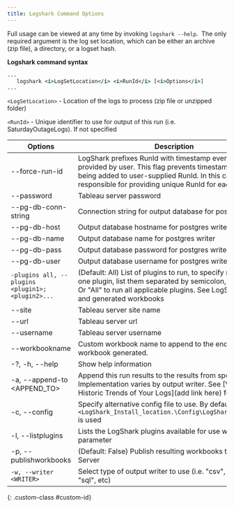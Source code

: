 ```yaml
---
title: Logshark Command Options
---
```


Full usage can be viewed at any time by invoking `logshark --help`.  The only required argument is the log set location, which can be either an archive (zip file), a directory, or a logset hash. 

**Logshark command syntax**

```xml
...
   logshark <i>LogSetLocation</i> <i>RunId</i> [<i>Options</i>]
...
```
`<LogSetLocation>` - Location of the logs to process (zip file or unzipped folder)

`<RunId>` - Unique identifier to use for output of this run (i.e. SaturdayOutageLogs). If not specified 


| **Options** | Description  |
|-------------|--------------|
 --force-run-id |LogShark prefixes RunId with timestamp even if RunId provided by user. This flag prevents timestamps from being added to user-supplied RunId. In this case you are responsible for providing unique RunId for each run |
| --password | Tableau server password |
| --pg-db-conn-string | Connection string for output database for postgres writer |
| --pg-db-host | Output database hostname for postgres writer |
| --pg-db-name | Output database name for postgres writer |
| --pg-db-pass | Output database password for postgres writer |
| --pg-db-user | Output database username for postgres writer |
| `-plugins all, --plugins <plugin1>;<plugin2>...` | (Default: All) List of plugins to run, to specify more than one plugin, list them separated by semicolon, no spaces. Or "All" to run all applicable plugins. See LogShark plugins and generated workbooks |
| --site | Tableau server site name |
| --url | Tableau server url | 
| --username | Tableau server username | 
| --workbookname <string> | Custom workbook name to append to the end of each workbook generated. | 
| -?, -h, --help | Show help information | 
| -a, --append-to <APPEND_TO>  | Append this run results to the results from specified run id. Implementation varies by output writer. See [Visualize Historic Trends of Your Logs](add link here) for more info | 
| -c, --config <CONFIG>  | Specify alternative config file to use. By default `<LogShark_Install_location.\Config\LogSharkConfig.json` is used | 
| -l, --listplugins | Lists the LogShark plugins available for use with `--plugins` parameter |
| -p, --publishworkbooks | (Default: False) Publish resulting workbooks to Tableau Server | 
| `-w, --writer <WRITER>` | Select type of output writer to use (i.e. "csv", "postgres, "sql", etc) | 
{: .custom-class #custom-id}
 

